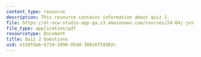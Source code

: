 ```yaml
---
content_type: resource
description: This resource contains information about quiz 2.
file: https://ol-ocw-studio-app-qa.s3.amazonaws.com/courses/24-04j-justice-spring-2012/e120fda66710289805dd38016f59302c_MIT24_04JS12_quiz2.pdf
file_type: application/pdf
resourcetype: Document
title: Quiz 2 Questions
uid: e120fda6-6710-2898-05dd-38016f59302c
---
```


